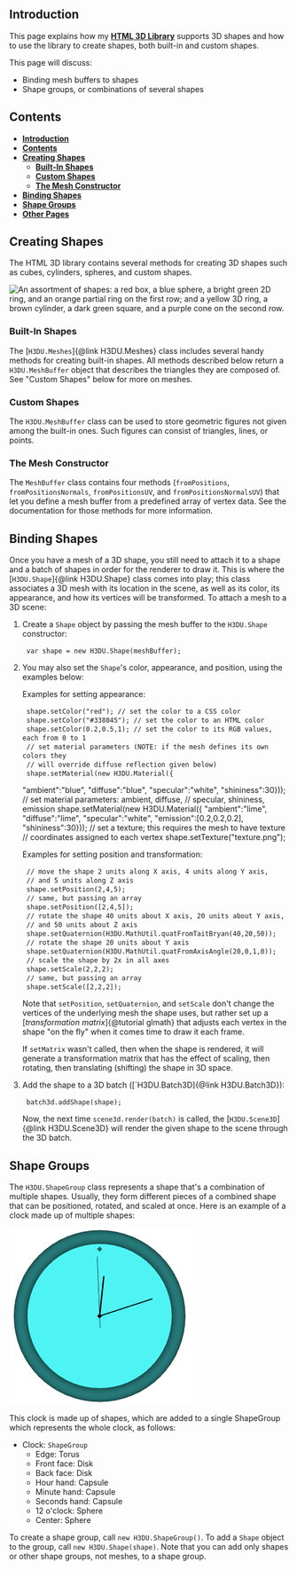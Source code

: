 <a id=Introduction></a>
## Introduction

This page explains how my [**HTML 3D Library**](http://peteroupc.github.io/html3dutil)
supports 3D shapes and how to use the library to create shapes, both built-in and custom
shapes.

This page will discuss:

* Binding mesh buffers to shapes
* Shape groups, or combinations of several shapes

<a id=Contents></a>
## Contents

- [**Introduction**](#Introduction)
- [**Contents**](#Contents)
- [**Creating Shapes**](#Creating_Shapes)
    - [**Built-In Shapes**](#Built_In_Shapes)
    - [**Custom Shapes**](#Custom_Shapes)
    - [**The Mesh Constructor**](#The_Mesh_Constructor)
- [**Binding Shapes**](#Binding_Shapes)
- [**Shape Groups**](#Shape_Groups)
- [**Other Pages**](#Other_Pages)

<a id=Creating_Shapes></a>
## Creating Shapes

The HTML 3D library contains several methods for creating 3D shapes such
as cubes, cylinders, spheres, and custom shapes.

![**An assortment of shapes: a red box, a blue sphere, a bright green 2D ring, and an
orange partial ring on the first row; and a yellow 3D ring, a brown cylinder, a dark
green square, and a purple cone on the second row.**](shapes.png)

<a id=Built_In_Shapes></a>
### Built-In Shapes

The [`H3DU.Meshes`]{@link H3DU.Meshes} class includes several handy methods for creating built-in shapes.
All methods described below return a `H3DU.MeshBuffer` object that describes the triangles they
are composed of.  See "Custom Shapes" below for more on meshes.

<a id=Custom_Shapes></a>
### Custom Shapes

The `H3DU.MeshBuffer` class can be used to store geometric figures not given among the built-in ones.
Such figures can consist of triangles, lines, or points.

<a id=The_Mesh_Constructor></a>
### The Mesh Constructor

The `MeshBuffer` class contains four methods (`fromPositions`,
`fromPositionsNormals`, `fromPositionsUV`, and `fromPositionsNormalsUV`) that let you define a mesh buffer from a predefined array of vertex data.  See the documentation for those methods for more information.

<a id=Binding_Shapes></a>
## Binding Shapes

Once you have a mesh of a 3D shape, you still need to attach it to a shape
and a batch of shapes in order for the renderer to draw it. This is where
the [`H3DU.Shape`]{@link H3DU.Shape} class comes into
play; this class associates a 3D mesh with its location in the scene,
as well as its color, its appearance, and how its vertices will be transformed.
To attach a mesh to a 3D scene:

1. Create a `Shape` object by passing the mesh buffer to the `H3DU.Shape` constructor:

        var shape = new H3DU.Shape(meshBuffer);

2. You may also set the `Shape`'s color, appearance, and position, using the examples below:

    Examples for setting appearance:

        shape.setColor("red"); // set the color to a CSS color
        shape.setColor("#338845"); // set the color to an HTML color
        shape.setColor(0.2,0.5,1); // set the color to its RGB values, each from 0 to 1
        // set material parameters (NOTE: if the mesh defines its own colors they
        // will override diffuse reflection given below)
        shape.setMaterial(new H3DU.Material({
     "ambient":"blue",
     "diffuse":"blue",
     "specular":"white",
     "shininess":30}));
        // set material parameters: ambient, diffuse,
        // specular, shininess, emission
        shape.setMaterial(new H3DU.Material({
     "ambient":"lime",
     "diffuse":"lime",
     "specular":"white",
     "emission":[0.2,0.2,0.2],
     "shininess":30}));
        // set a texture; this requires the mesh to have texture
        // coordinates assigned to each vertex
        shape.setTexture("texture.png");

    Examples for setting position and transformation:

        // move the shape 2 units along X axis, 4 units along Y axis,
        // and 5 units along Z axis
        shape.setPosition(2,4,5);
        // same, but passing an array
        shape.setPosition([2,4,5]);
        // rotate the shape 40 units about X axis, 20 units about Y axis,
        // and 50 units about Z axis
        shape.setQuaternion(H3DU.MathUtil.quatFromTaitBryan(40,20,50));
        // rotate the shape 20 units about Y axis
        shape.setQuaternion(H3DU.MathUtil.quatFromAxisAngle(20,0,1,0));
        // scale the shape by 2x in all axes
        shape.setScale(2,2,2);
        // same, but passing an array
        shape.setScale([2,2,2]);

    Note that `setPosition`, `setQuaternion`, and `setScale` don't change
the vertices of the underlying mesh the shape uses, but rather set up
a [_transformation matrix_]{@tutorial glmath} that adjusts each vertex
in the shape "on the fly" when it comes time to draw it each frame.

    If `setMatrix` wasn't called, then when the shape is rendered, it will generate
a transformation matrix that has the effect of scaling, then rotating,
then translating (shifting) the shape in 3D space.

3. Add the shape to a 3D batch ([`H3DU.Batch3D]{@link H3DU.Batch3D}):

        batch3d.addShape(shape);

    Now, the next time `scene3d.render(batch)` is called, the [`H3DU.Scene3D`]{@link H3DU.Scene3D} will render the
given shape to the scene through the 3D batch.

<a id=Shape_Groups></a>
## Shape Groups

The `H3DU.ShapeGroup` class represents a shape that's a combination of multiple shapes. Usually,
they form different pieces of a combined shape that can be positioned, rotated, and scaled
at once. Here is an example of a clock made up of multiple shapes:

![**Clock**](clock.png)

This clock is made up of shapes, which
are added to a single ShapeGroup which represents the whole clock, as follows:

* Clock: `ShapeGroup`
    * Edge: Torus
    * Front face: Disk
    * Back face: Disk
    * Hour hand: Capsule
    * Minute hand: Capsule
    * Seconds hand: Capsule
    * 12 o'clock: Sphere
    * Center: Sphere

To create a shape group, call `new H3DU.ShapeGroup()`. To add a `Shape` object to the group,
call `new H3DU.Shape(shape)`. Note that you can add only shapes or other shape groups, not meshes,
to a shape group.
